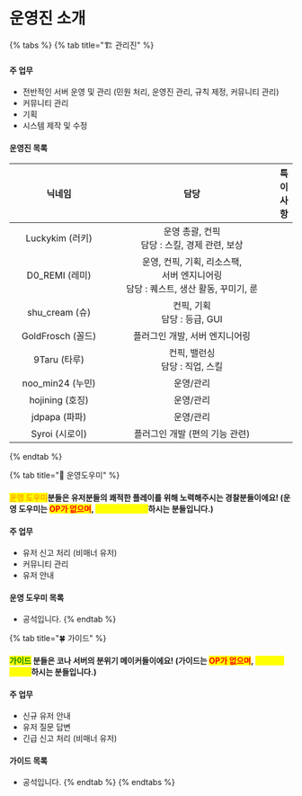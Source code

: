 # 운영진 소개

{% tabs %}
{% tab title="🏗️ 관리진" %}
#### 주  업무

* 전반적인 서버 운영 및 관리 (민원 처리, 운영진 관리, 규칙 제정, 커뮤니티 관리)
* 커뮤니티 관리
* 기획
* 시스템 제작 및 수정

#### 운영진 목록&#x20;

<table><thead><tr><th width="182.66666666666669" align="center">닉네임</th><th width="357" align="center">담당</th><th align="center">특이 사항</th></tr></thead><tbody><tr><td align="center">Luckykim (러키)</td><td align="center">운영 총괄, 컨픽<br>담당 : 스킬, 경제 관련, 보상</td><td align="center"></td></tr><tr><td align="center">D0_REMI (레미)</td><td align="center">운영, 컨픽, 기획, 리소스팩, <br>서버  엔지니어링<br>담당 : 퀘스트, 생산 활동, 꾸미기, 룬</td><td align="center"></td></tr><tr><td align="center">shu_cream (슈)</td><td align="center">컨픽, 기획<br>담당 : 등급, GUI</td><td align="center"></td></tr><tr><td align="center">GoldFrosch (꼴드)</td><td align="center">플러그인 개발, 서버 엔지니어링</td><td align="center"></td></tr><tr><td align="center">9Taru (타루)</td><td align="center">컨픽, 밸런싱<br>담당 : 직업, 스킬</td><td align="center"></td></tr><tr><td align="center">noo_min24 (누민)</td><td align="center">운영/관리</td><td align="center"></td></tr><tr><td align="center">hojining (호징)</td><td align="center">운영/관리</td><td align="center"></td></tr><tr><td align="center">jdpapa (파파)</td><td align="center">운영/관리</td><td align="center"></td></tr><tr><td align="center">Syroi (시로이)</td><td align="center">플러그인 개발 (편의 기능 관련)</td><td align="center"></td></tr></tbody></table>
{% endtab %}

{% tab title="👮 운영도우미" %}
#### &#x20;          <mark style="color:orange;">운영 도우미</mark>분들은 유저분들의 쾌적한 플레이를 위해 노력해주시는 경찰분들이에요!                                          (운영 도우미는 <mark style="color:red;">OP가 없으며</mark>,  <mark style="color:yellow;">유저로서 플레이</mark>하시는 분들입니다.)

#### 주 업무

* 유저 신고 처리 (비매너 유저)
* 커뮤니티 관리
* 유저 안내

#### 운영 도우미 목록

* 공석입니다.
{% endtab %}

{% tab title="🍀 가이드" %}
#### &#x20;                                        <mark style="color:green;">**가이드**</mark> 분들은 코나 서버의 **분위기 메이커**들이에요!                                                                           (가이드는 <mark style="color:red;">OP가 없으며</mark>, <mark style="color:yellow;">유저로서 플레이</mark>하시는 분들입니다.)

#### 주 업무

* 신규 유저 안내
* 유저 질문 답변
* 긴급 신고 처리 (비매너 유저)

#### 가이드 목록

* 공석입니다.
{% endtab %}
{% endtabs %}

